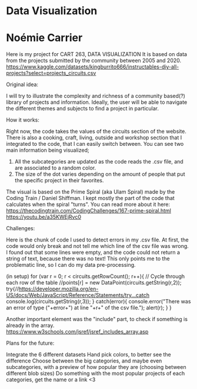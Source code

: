 # Data Visualization
# Noémie Carrier

Here is my project for CART 263, DATA VISUALIZATION
It is based on data from the projects submitted by the community between 2005 and 2020.
https://www.kaggle.com/datasets/kingburrito666/instructables-diy-all-projects?select=projects_circuits.csv

Original idea:

I will try to illustrate the complexity and richness of a community based(?) library of projects and information.
Ideally, the user will be able to navigate the different themes and subjects to find a project in particular. 


How it works:

Right now, the code takes the values of the circuits section of the website. There is also a cooking, craft, living, outside and workshop section that I integrated to the code, that I can easily switch between. 
You can see two main information being visualized; 
 1. All the subcategories are updated as the code reads the .csv file, and are associated to a random color.
 2. The size of the dot varies depending on the amount of people that put the specific project in their favorites.

 The visual is based on the Prime Spiral (aka Ulam Spiral) made by the Coding Train / Daniel Shiffman. I kept mostly the part of the code that calculates when the spiral "turns". You can read more about it here: 
 https://thecodingtrain.com/CodingChallenges/167-prime-spiral.html 
 https://youtu.be/a35KWEjRvc0

Challenges:

  Here is the chunk of code I used to detect errors in my .csv file. At first, the code would only break and not tell me which line of the csv file was wrong. I found out that some lines were empty, and the code could not return a string of text, because there was no text! This only points me to the problematic line, so I can do my data pre-processing.

  (in setup)
for (var r = 0; r < circuits.getRowCount(); r++){ // Cycle through each row of the table
    //points[r] = new DataPoint(circuits.getString(r,2)); 
    try{//https://developer.mozilla.org/en-US/docs/Web/JavaScript/Reference/Statements/try...catch
      console.log(circuits.getString(r,3));
    }
    catch(error){
      console.error("There was an error of type ("+error+") at line "+r+" of the csv file.");
      alert(r);
    }
  } 

Another important element was the "include" part, to check if something is already in the array.
  https://www.w3schools.com/jsref/jsref_includes_array.asp

Plans for the future:

Integrate the 6 different datasets
Hand pick colors, to better see the difference
Choose between the big categories, and maybe even subcategories, with a preview of how popular they are (choosing between different blob sizes)
Do something with the most popular projects of each categories, get the name or a link <3
